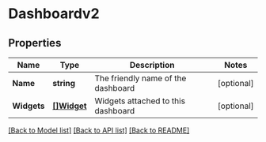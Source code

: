 # Dashboardv2

## Properties

Name | Type | Description | Notes
------------ | ------------- | ------------- | -------------
**Name** | **string** | The friendly name of the dashboard | [optional] 
**Widgets** | [**[]Widget**](widget.md) | Widgets attached to this dashboard | [optional] 

[[Back to Model list]](../README.md#documentation-for-models) [[Back to API list]](../README.md#documentation-for-api-endpoints) [[Back to README]](../README.md)


